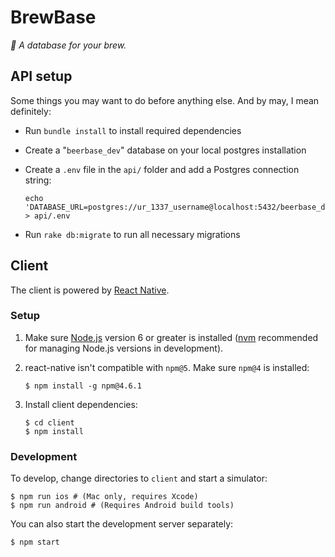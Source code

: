 # BrewBase

_🍻 A database for your brew._

## API setup

Some things you may want to do before anything else. And by may, I mean
definitely:

- Run `bundle install` to install required dependencies
- Create a "`beerbase_dev`" database on your local postgres installation
- Create a `.env` file in the `api/` folder and add a Postgres connection string:

    ```shell
    echo 'DATABASE_URL=postgres://ur_1337_username@localhost:5432/beerbase_dev' > api/.env
    ```
- Run `rake db:migrate` to run all necessary migrations

## Client

The client is powered by [React Native](https://facebook.github.io/react-native/).

### Setup

1. Make sure [Node.js](https://nodejs.org/en/download/) version 6 or greater is installed ([nvm](https://github.com/creationix/nvm) recommended for managing Node.js versions in development).
2. react-native isn't compatible with `npm@5`. Make sure `npm@4` is installed:

    ```shell
    $ npm install -g npm@4.6.1
    ```
3. Install client dependencies:

    ```shell
    $ cd client
    $ npm install
    ```

### Development

To develop, change directories to `client` and start a simulator:

```shell
$ npm run ios # (Mac only, requires Xcode)
$ npm run android # (Requires Android build tools)
```

You can also start the development server separately:

```shell
$ npm start
```

